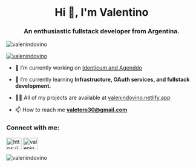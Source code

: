 <h1 align="center">Hi 👋, I'm Valentino</h1>
<h3 align="center">An enthusiastic fullstack developer from Argentina.</h3>

<p align="left"> <img src="https://komarev.com/ghpvc/?username=valenindovino&label=Profile%20views&color=0e75b6&style=flat" alt="valenindovino" /> </p>

<p align="left"> <a href="https://github.com/ryo-ma/github-profile-trophy"><img src="https://github-profile-trophy.vercel.app/?username=valenindovino" alt="valenindovino" /></a> </p>

- 🔭 I’m currently working on [Identicum and Agenddo](https://identicum.com/)

- 🌱 I’m currently learning **Infrastructure, OAuth services, and fullstack development.**

- 👨‍💻 All of my projects are available at [valenindovino.netlify.app](valenindovino.netlify.app)

- 📫 How to reach me **valetero30@gmail.com**

<h3 align="left">Connect with me:</h3>
<p align="left">
<a href="https://www.linkedin.com/in/valentinoindovino/" target="blank"><img align="center" src="https://raw.githubusercontent.com/rahuldkjain/github-profile-readme-generator/master/src/images/icons/Social/linked-in-alt.svg" alt="https://www.linkedin.com/in/valentinoindovino/" height="30" width="40" /></a>
<a href="https://valenindovino.netlify.app/" target="blank"><img align="center" src="https://raw.githubusercontent.com/rahuldkjain/github-profile-readme-generator/master/src/images/icons/Social/rss.svg" alt="valenindovino.netlify.app" height="30" width="40" /></a>
</p>
<p><img align="center" src="https://github-readme-stats.vercel.app/api/top-langs?username=valenindovino&show_icons=true&locale=en&layout=compact" alt="valenindovino" /></p>
